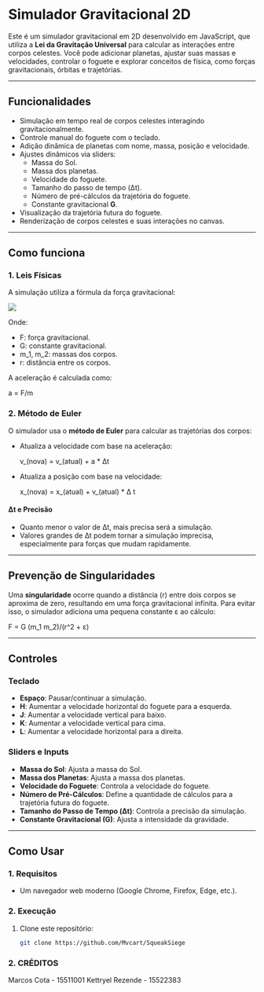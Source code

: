 # Simulador Gravitacional 2D

Este é um simulador gravitacional em 2D desenvolvido em JavaScript, que utiliza a **Lei da Gravitação Universal** para calcular as interações entre corpos celestes. Você pode adicionar planetas, ajustar suas massas e velocidades, controlar o foguete e explorar conceitos de física, como forças gravitacionais, órbitas e trajetórias.

---

## **Funcionalidades**

- Simulação em tempo real de corpos celestes interagindo gravitacionalmente.
- Controle manual do foguete com o teclado.
- Adição dinâmica de planetas com nome, massa, posição e velocidade.
- Ajustes dinâmicos via sliders:
  - Massa do Sol.
  - Massa dos planetas.
  - Velocidade do foguete.
  - Tamanho do passo de tempo (Δt).
  - Número de pré-cálculos da trajetória do foguete.
  - Constante gravitacional **G**.
- Visualização da trajetória futura do foguete.
- Renderização de corpos celestes e suas interações no canvas.

---

## **Como funciona**

### 1. **Leis Físicas**
A simulação utiliza a fórmula da força gravitacional:

<img src="https://latex.codecogs.com/gif.latex?O_t=\F = G (m_1 m_2)/(r^2)" /> 

Onde:
- F: força gravitacional.
- G: constante gravitacional.
- m_1, m_2: massas dos corpos.
- r: distância entre os corpos.

A aceleração é calculada como:

a = F/m

### 2. **Método de Euler**
O simulador usa o **método de Euler** para calcular as trajetórias dos corpos:
- Atualiza a velocidade com base na aceleração:
  
  v_(nova) = v_(atual) + a * Δt
  
- Atualiza a posição com base na velocidade:
  
  x_(nova) = x_(atual) + v_(atual) * Δ t

#### **Δt e Precisão**
- Quanto menor o valor de Δt, mais precisa será a simulação.
- Valores grandes de Δt podem tornar a simulação imprecisa, especialmente para forças que mudam rapidamente.

---

## **Prevenção de Singularidades**
Uma **singularidade** ocorre quando a distância 
(r) entre dois corpos se aproxima de zero, resultando em uma força gravitacional infinita. Para evitar isso, o simulador adiciona uma pequena constante ε ao cálculo:

F = G (m_1 m_2)/(r^2 + ε)

---

## **Controles**

### **Teclado**
- **Espaço**: Pausar/continuar a simulação.
- **H**: Aumentar a velocidade horizontal do foguete para a esquerda.
- **J**: Aumentar a velocidade vertical para baixo.
- **K**: Aumentar a velocidade vertical para cima.
- **L**: Aumentar a velocidade horizontal para a direita.

### **Sliders e Inputs**
- **Massa do Sol**: Ajusta a massa do Sol.
- **Massa dos Planetas**: Ajusta a massa dos planetas.
- **Velocidade do Foguete**: Controla a velocidade do foguete.
- **Número de Pré-Cálculos**: Define a quantidade de cálculos para a trajetória futura do foguete.
- **Tamanho do Passo de Tempo (Δt)**: Controla a precisão da simulação.
- **Constante Gravitacional (G)**: Ajusta a intensidade da gravidade.

---

## **Como Usar**

### 1. **Requisitos**
- Um navegador web moderno (Google Chrome, Firefox, Edge, etc.).

### 2. **Execução**
1. Clone este repositório:
   ```bash
   git clone https://github.com/Mvcart/SqueakSiege

### 2. **CRÉDITOS**
Marcos Cota        - 15511001
Kettryel Rezende   - 15522383
